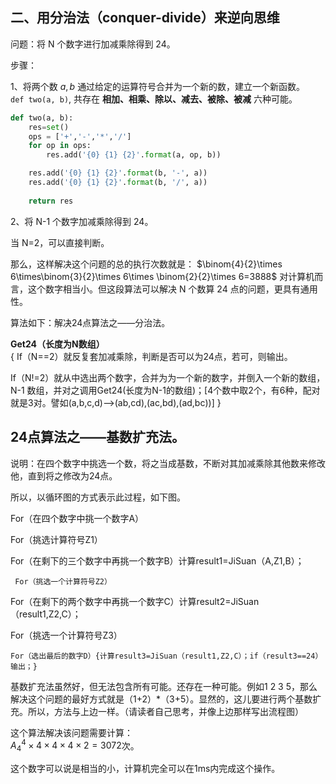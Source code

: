 ## 二、用分治法（conquer-divide）来逆向思维 

问题：将 N 个数字进行加减乘除得到 24。

步骤：

1、将两个数 $a,b$ 通过给定的运算符号合并为一个新的数，建立一个新函数。  
`def two(a, b)`, 共存在 **相加、相乘、除以、减去、被除、被减** 六种可能。
~~~python
def two(a, b):
    res=set()
    ops = ['+','-','*','/'] 
    for op in ops:
        res.add('{0} {1} {2}'.format(a, op, b))

    res.add('{0} {1} {2}'.format(b, '-', a))
    res.add('{0} {1} {2}'.format(b, '/', a))    
    
    return res
~~~

2、将 N-1 个数字加减乘除得到 24。

当 N=2，可以直接判断。

那么，这样解决这个问题的总的执行次数就是：
$\binom{4}{2}\times 6\times\binom{3}{2}\times 6\times \binom{2}{2}\times 6=3888$
对计算机而言，这个数字相当小。但这段算法可以解决 N 个数算 24 点的问题，更具有通用性。

算法如下：解决24点算法之——分治法。

**Get24（长度为N数组）**  
{
If（N==2）就反复套加减乘除，判断是否可以为24点，若可，则输出。  

If（N!=2）就从中选出两个数字，合并为为一个新的数字，并倒入一个新的数组，N-1 数组，并对之调用Get24(长度为N-1的数组)；[4个数中取2个，有6种，配对就是3对。譬如(a,b,c,d)-->(ab,cd),(ac,bd),(ad,bc))]
 }

<!-- 
————————————————
版权声明：本文为CSDN博主「蒸发杰作」的原创文章，遵循CC 4.0 BY-SA版权协议，转载请附上原文出处链接及本声明。
原文链接：https://blog.csdn.net/qq_40938169/article/details/82453743 -->


## 24点算法之——基数扩充法。

说明：在四个数字中挑选一个数，将之当成基数，不断对其加减乘除其他数来修改他，直到将之修改为24点。

所以，以循环图的方式表示此过程，如下图。

For（在四个数字中挑一个数字A）

For（挑选计算符号Z1）

   For（在剩下的三个数字中再挑一个数字B）计算result1=JiSuan（A,Z1,B）；

     For（挑选一个计算符号Z2）

  For（在剩下的两个数字中再挑一个数字C）计算result2=JiSuan（result1,Z2,C）；

   For（挑选一个计算符号Z3）

    For（选出最后的数字D）{计算result3=JiSuan（result1,Z2,C）；if（result3==24）输出；}

基数扩充法虽然好，但无法包含所有可能。还存在一种可能。例如1 2 3 5，那么解决这个问题的最好方式就是（1+2）*（3+5）。显然的，这儿要进行两个基数扩充。所以，方法与上边一样。（请读者自己思考，并像上边那样写出流程图）

这个算法解决该问题需要计算：  
$A_4^4\times 4\times 4\times 4\times 2=3072$次。

这个数字可以说是相当的小，计算机完全可以在1ms内完成这个操作。

<!-- ————————————————
版权声明：本文为CSDN博主「蒸发杰作」的原创文章，遵循CC 4.0 BY-SA版权协议，转载请附上原文出处链接及本声明。
原文链接：https://blog.csdn.net/qq_40938169/article/details/82453743 -->

